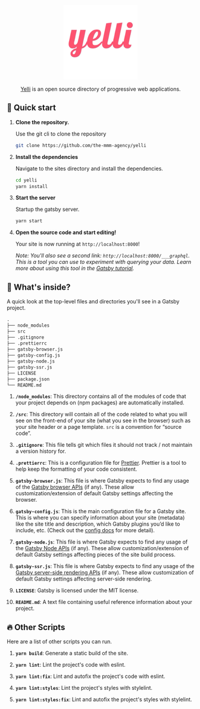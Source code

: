 <p align="center">
  <a href="https://yelli.netlify.com">
    <img alt="Yelli" src="src/images/yelli-logo.png" width="200" />
  </a>
</p>

<p align="center">
  <a href="https://yelli.netlify.com">Yelli</a> is an open source directory of progressive web applications.
</p>


## 🚀 Quick start

1. **Clone the repository.**

    Use the git cli to clone the repository

    ```sh
    git clone https://github.com/the-mmm-agency/yelli
    ```

2. **Install the dependencies**

    Navigate to the sites directory and install the dependencies.

    ```sh
    cd yelli
    yarn install
    ```

3. **Start the server**

    Startup the gatsby server.

    ```sh
    yarn start
    ```


4. **Open the source code and start editing!**

    Your site is now running at `http://localhost:8000`!

    _Note: You'll also see a second link: _`http://localhost:8000/___graphql`_. This is a tool you can use to experiment with querying your data. Learn more about using this tool in the [Gatsby tutorial](https://www.gatsbyjs.org/tutorial/part-five/#introducing-graphiql)._

## 🧐 What's inside?

A quick look at the top-level files and directories you'll see in a Gatsby project.

    .
    ├── node_modules
    ├── src
    ├── .gitignore
    ├── .prettierrc
    ├── gatsby-browser.js
    ├── gatsby-config.js
    ├── gatsby-node.js
    ├── gatsby-ssr.js
    ├── LICENSE
    ├── package.json
    └── README.md

1. **`/node_modules`**: This directory contains all of the modules of code that your project depends on (npm packages) are automatically installed.

2. **`/src`**: This directory will contain all of the code related to what you will see on the front-end of your site (what you see in the browser) such as your site header or a page template. `src` is a convention for “source code”.

3. **`.gitignore`**: This file tells git which files it should not track / not maintain a version history for.

4. **`.prettierrc`**: This is a configuration file for [Prettier](https://prettier.io/). Prettier is a tool to help keep the formatting of your code consistent.

5. **`gatsby-browser.js`**: This file is where Gatsby expects to find any usage of the [Gatsby browser APIs](https://www.gatsbyjs.org/docs/browser-apis/) (if any). These allow customization/extension of default Gatsby settings affecting the browser.

6. **`gatsby-config.js`**: This is the main configuration file for a Gatsby site. This is where you can specify information about your site (metadata) like the site title and description, which Gatsby plugins you’d like to include, etc. (Check out the [config docs](https://www.gatsbyjs.org/docs/gatsby-config/) for more detail).

7. **`gatsby-node.js`**: This file is where Gatsby expects to find any usage of the [Gatsby Node APIs](https://www.gatsbyjs.org/docs/node-apis/) (if any). These allow customization/extension of default Gatsby settings affecting pieces of the site build process.

8. **`gatsby-ssr.js`**: This file is where Gatsby expects to find any usage of the [Gatsby server-side rendering APIs](https://www.gatsbyjs.org/docs/ssr-apis/) (if any). These allow customization of default Gatsby settings affecting server-side rendering.

9. **`LICENSE`**: Gatsby is licensed under the MIT license.

10. **`README.md`**: A text file containing useful reference information about your project.

## 🔥 Other Scripts

Here are a list of other scripts you can run.

1. **`yarn build`**: Generate a static build of the site.

2. **`yarn lint`**: Lint the project's code with eslint.

3. **`yarn lint:fix`**: Lint and autofix the project's code with eslint.

4. **`yarn lint:styles`**: Lint the project's styles with stylelint.

5. **`yarn lint:styles:fix`**: Lint and autofix the project's styles with stylelint.

